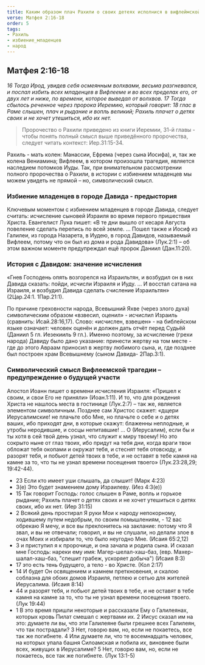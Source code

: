 ```yaml
---
title: Каким образом плач Рахили о своих детеях исполнися в вифлеймской трагедии?
verse: Матфея 2:16-18
order: 5
tags: 
- Рахиль
- избиение_младенцев
- народ
---
```


## Матфея 2:16-18

*16 Тогда Ирод, увидев себя осмеянным волхвами, весьма разгневался, и послал избить всех младенцев в Вифлееме и во всех пределах его, от двух лет и ниже, по времени, которое выведал от волхвов. 17 Тогда сбылось реченное через пророка Иеремию, который говорит: 18 глас в Раме слышен, плач и рыдание и вопль великий; Рахиль плачет о детях своих и не хочет утешиться, ибо их нет.*

> Пророчество о Рахили приведено из книги Иеремии, 31-й главы -  чтобы понять полный смысл выше приведённого пророчества, следует читать контекст: Иер.31:15-34. 

Рахиль - мать колен: Манассии, Ефрема (через сына Иосифа), и, так же колена Вениамина;  Вифлеем, в котором произошла трагедия, является наследием потомков Иуды. Так, при внимательном рассмотрении полного пророчества о Рахили, в истории с избиением младенцев мы можем увидеть не прямой – но, символический смысл. 

### Избиение младенцев в городе Давида - предыстория

Ключевым моментом с избиением младенцев в городе Давида, следует считать: исчисление сыновей Израиля во время первого пришествия Христа. Евангелист Лука пишет: 
«В те дни вышло от кесаря Августа повеление сделать перепись по всей земле. … Пошел также и Иосиф из Галилеи, из города Назарета, в Иудею, в город Давидов, называемый Вифлеем, потому что он был из дома и рода Давидова» (Лук.2:1) – об этом важном моменте предупреждал ещё пророк Даниил (Дан.11:20). 

### История с Давидом: значение исчисления

«Гнев Господень опять возгорелся на Израильтян, и возбудил он в них Давида сказать: пойди, исчисли Израиля и Иуду. … И восстал сатана на Израиля, и возбудил Давида сделать счисление Израильтян» (2Цар.24:1. 1Пар.21:1). 

По причине греховности народа, Всевышний Яхве (через злого духа) символическим образом «взвесил, оценил»  - исчислил Израиль (сравнить: Исай.28:16,17). Слово: «исчислен, взвешен» - на библейском языке означает: человек оценён  и должен дать отчёт перед Судьёй  (Даниил 5 гл. Иезекииль 9 гл.). Именно поэтому, за исчисление (грехи народа) Давиду было дано указание:  принести жертву на том месте - где до этого Авраам приносил в жертву любимого сына, и, где позднее был построен храм Всевышнему  (сыном Давида- 2Пар.3:1). 

### Символический смысл Вифлеемской трагедии –                                                  предупреждение о будущей участи

Апостол Иоанн пишет о времени исчисления Израиля: «Пришел к своим, и свои Его не приняли» (Иоан.1:11). И то, что для рождения Христа не нашлось места в гостинице (Лук.2:7) – так же, является элементом символичным. Позднее сам Христос скажет: 
«дщери Иерусалимские! не плачьте обо Мне, но плачьте о себе и о детях ваших,  ибо приходят дни, в которые скажут: блаженны неплодные, и утробы неродившие, и сосцы непитавшие! … О (Иерусалим), если бы и ты хотя в сей твой день узнал, что служит к миру твоему! Но это сокрыто ныне от глаз твоих,  ибо придут на тебя дни, когда враги твои обложат тебя окопами и окружат тебя, и стеснят тебя отовсюду,  и разорят тебя, и побьют детей твоих в тебе, и не оставят в тебе камня на камне за то, что ты не узнал времени посещения твоего» (Лук.23:28,29; 19:42-44). 

- 23 Если кто имеет уши слышать, да слышит! (Марк 4:23)
- 3(е) Это будет знамением дому Израилеву. (Иез 4:3(е))
- 15 Так говорит Господь: голос слышен в Раме, вопль и горькое рыдание; Рахиль плачет о детях своих и не хочет утешиться о детях своих, ибо их нет. (Иер 31:15)
- 2 Всякий день простирал Я руки Мои к народу непокорному, ходившему путем недобрым, по своим помышлениям, - 12 вас обрекаю Я мечу, и все вы преклонитесь на заклание: потому что Я звал, и вы не отвечали; говорил, и вы не слушали, но делали злое в очах Моих и избирали то, что было неугодно Мне. (Исаия 65:2,12)
- 3 и приступил я к пророчице, и она зачала и родила сына. И сказал мне Господь: нареки ему имя: Магер-шелал-хаш-баз, (евр. Махер-шалал-хаш-баз, "спешит грабеж, ускоряет добыча") (Исаия 8:3)
- 17 это есть тень будущего, а тело - во Христе. (Кол 2:17)
- 14 И будет Он освящением и камнем преткновения, и скалою соблазна для обоих домов Израиля, петлею и сетью для жителей Иерусалима. (Исаия 8:14)
- 44 и разорят тебя, и побьют детей твоих в тебе, и не оставят в тебе камня на камне за то, что ты не узнал времени посещения твоего. (Лук 19:44)
- 1 В это время пришли некоторые и рассказали Ему о Галилеянах, которых кровь Пилат смешал с жертвами их. 2 Иисус сказал им на это: думаете ли вы, что эти Галилеяне были грешнее всех Галилеян, что так пострадали? 3 Нет, говорю вам, но, если не покаетесь, все так же погибнете. 4 Или думаете ли, что те восемнадцать человек, на которых упала башня Силоамская и побила их, виновнее были всех, живущих в Иерусалиме? 5 Нет, говорю вам, но, если не покаетесь, все так же погибнете. (Лук 13:1-5)